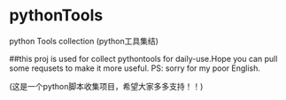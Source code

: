 # pythonTools
python Tools collection
(python工具集结)

##this proj is used for collect pythontools for daily-use.Hope you can pull some requsets to make it more useful.
PS: sorry for my poor English.

(这是一个python脚本收集项目，希望大家多多支持！！)
